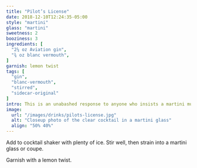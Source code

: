 ```yaml
---
title: "Pilot’s License"
date: 2018-12-10T12:24:35-05:00
style: "martini"
glass: "martini"
sweetness: 2
booziness: 3
ingredients: [
  "2¼ oz Aviation gin",
  "¾ oz blanc vermouth",
]
garnish: lemon twist
tags: [
  "gin",
  "blanc-vermouth",
  "stirred",
  "sidecar-original"
]
intro: This is an unabashed response to anyone who insists a martini must be dry. Aviation is a sweeter, less juniper-heavy gin that shines with a moderately sweet blanc vermouth.
image:
  url: "/images/drinks/pilots-license.jpg"
  alt: "Closeup photo of the clear cocktail in a martini glass"
  align: "50% 40%"
---
```

Add to cocktail shaker with plenty of ice. Stir well, then strain into a martini glass or coupe.

Garnish with a lemon twist.

